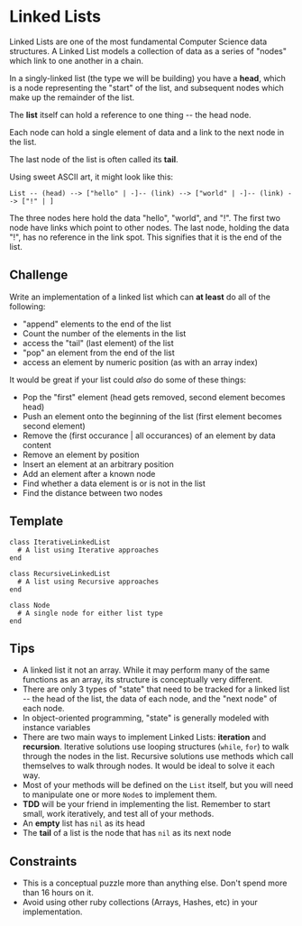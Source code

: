 # Linked Lists

Linked Lists are one of the most fundamental Computer Science data structures. A Linked List models a collection of data as a series of "nodes" which link to one another in a chain.

In a singly-linked list (the type we will be building) you have a __head__, which is a node representing the "start" of the list, and subsequent nodes which make up the remainder of the list.

The __list__ itself can hold a reference to one thing -- the head node.

Each node can hold a single element of data and a link to the next node in the list.

The last node of the list is often called its __tail__.

Using sweet ASCII art, it might look like this:

```
List -- (head) --> ["hello" | -]-- (link) --> ["world" | -]-- (link) --> ["!" | ]
```
The three nodes here hold the data "hello", "world", and "!". The first two node have links which point to other nodes. The last node, holding the data "!", has no reference in the link spot. This signifies that it is the end of the list.

## Challenge

Write an implementation of a linked list which can __at least__ do all of the following:

* "append" elements to the end of the list
* Count the number of the elements in the list
* access the "tail" (last element) of the list
* "pop" an element from the end of the list
* access an element by numeric position (as with an array index)

It would be great if your list could _also_ do some of these things:

* Pop the "first" element (head gets removed, second element becomes head) 
* Push an element onto the beginning of the list (first element becomes second element)
* Remove the (first occurance | all occurances) of an element by data content
* Remove an element by position
* Insert an element at an arbitrary position
* Add an element after a known node
* Find whether a data element is or is not in the list
* Find the distance between two nodes

## Template

```
class IterativeLinkedList
  # A list using Iterative approaches
end

class RecursiveLinkedList
  # A list using Recursive approaches
end

class Node
  # A single node for either list type
end
```

## Tips

* A linked list it not an array. While it may perform many of the same functions as an array, its structure is conceptually very different.
* There are only 3 types of "state" that need to be tracked for a linked list -- the head of the list, the data of each node, and the "next node" of each node.
* In object-oriented programming, "state" is generally modeled with instance variables
* There are two main ways to implement Linked Lists: __iteration__ and __recursion__. Iterative solutions use looping structures (`while`, `for`) to walk through the nodes in the list. Recursive solutions use methods which call themselves to walk through nodes. It would be ideal to solve it each way.
* Most of your methods will be defined on the `List` itself, but you will need to manipulate one or more `Node`s to implement them. 
* __TDD__ will be your friend in implementing the list. Remember to start small, work iteratively, and test all of your methods.
* An __empty__ list has `nil` as its head
* The __tail__ of a list is the node that has `nil` as its next node

## Constraints

* This is a conceptual puzzle more than anything else. Don't spend more than 16 hours on it.
* Avoid using other ruby collections (Arrays, Hashes, etc) in your implementation.

